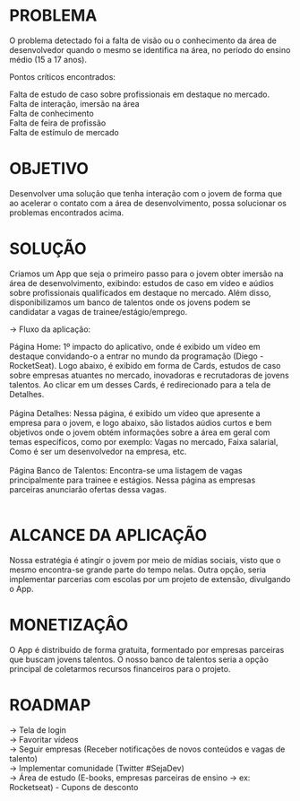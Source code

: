 # PROBLEMA

O problema detectado foi a falta de visão ou o conhecimento da área de desenvolvedor quando o mesmo se identifica na área, no período do ensino médio (15 a 17 anos). 

Pontos críticos encontrados:

Falta de estudo de caso sobre profissionais em destaque no mercado. <br>
Falta de interação, imersão na área <br>
Falta de conhecimento <br>
Falta de feira de profissão <br>
Falta de estímulo de mercado <br>

# OBJETIVO

Desenvolver uma solução que tenha interação com o jovem de forma que ao acelerar o contato com a área de desenvolvimento, possa solucionar os problemas encontrados acima.

# SOLUÇÃO

Criamos um App que seja o primeiro passo para o jovem obter imersão na área de desenvolvimento, exibindo: estudos de caso em vídeo e aúdios sobre profissionais qualificados em destaque no mercado. Além disso, disponibilizamos um banco de talentos onde os jovens podem se candidatar a vagas de trainee/estágio/emprego.

-> Fluxo da aplicação: 

Página Home: 1º impacto do aplicativo, onde é exibido um vídeo em destaque convidando-o a entrar no mundo da programação (Diego - RocketSeat). Logo abaixo, é exibido em forma de Cards, estudos de caso sobre empresas atuantes no mercado, inovadoras e recrutadoras de jovens talentos. Ao clicar em um desses Cards, é redirecionado para a tela de Detalhes.
<br><br>
Página Detalhes: Nessa página, é exibido um vídeo que apresente a empresa para o jovem, e logo abaixo, são listados aúdios curtos e bem objetivos onde o jovem obtém informações sobre a área em geral com temas específicos, como por exemplo: Vagas no mercado, Faixa salarial, Como é ser um desenvolvedor na empresa, etc.
<br><br>
Página Banco de Talentos: Encontra-se uma listagem de vagas principalmente para trainee e estágios. Nessa página as empresas parceiras anunciarão ofertas dessa vagas. 
<br><br>

 # ALCANCE DA APLICAÇÃO

Nossa estratégia é atingir o jovem por meio de mídias sociais, visto que o mesmo encontra-se grande parte do tempo nelas. Outra opção, seria implementar parcerias com escolas por um projeto de extensão, divulgando o App.

# MONETIZAÇÂO

O App é distribuído de forma gratuita, formentado por empresas parceiras que buscam jovens talentos. O nosso banco de talentos seria a opção principal de coletarmos recursos financeiros para o projeto.

# ROADMAP

-> Tela de login <br>
-> Favoritar vídeos <br>
-> Seguir empresas (Receber notificações de novos conteúdos e vagas de talento) <br>
-> Implementar comunidade (Twitter #SejaDev) <br>
-> Área de estudo (E-books, empresas parceiras de ensino -> ex: Rocketseat) - Cupons de desconto <br>
